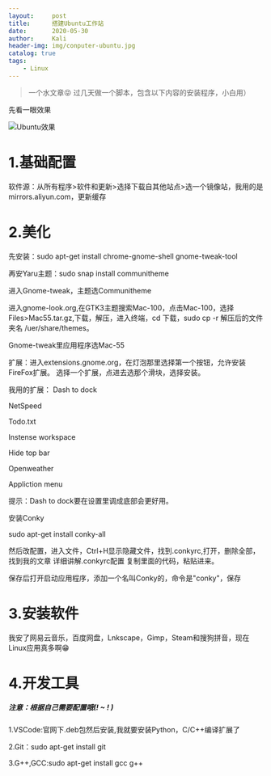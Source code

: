 ```yaml
---
layout:     post
title:      搭建Ubuntu工作站
date:       2020-05-30
author:     Kali
header-img: img/conputer-ubuntu.jpg
catalog: true
tags:
    - Linux
---
```

>一个水文章😝 过几天做一个脚本，包含以下内容的安装程序，小白用）

先看一眼效果

![Ubuntu效果](http://tiebapic.baidu.com/forum/w%3D580/sign=1a71325579061d957d4637304bf50a5d/ff8ed158ccbf6c81337a6785ab3eb13533fa401e.jpg)

# 1.基础配置

软件源：从所有程序>软件和更新>选择下载自其他站点>选一个镜像站，我用的是mirrors.aliyun.com，更新缓存


# 2.美化

先安装：sudo apt-get install chrome-gnome-shell gnome-tweak-tool

再安Yaru主题：sudo snap install communitheme

进入Gnome-tweak，主题选Communitheme

进入gnome-look.org,在GTK3主题搜索Mac-100，点击Mac-100，选择Files>Mac55.tar.gz,下载，解压，进入终端，cd 下载，sudo cp -r 解压后的文件夹名 /uer/share/themes。

Gnome-tweak里应用程序选Mac-55

扩展：进入extensions.gnome.org，在灯泡那里选择第一个按钮，允许安装FireFox扩展。
选择一个扩展，点进去选那个滑块，选择安装。

我用的扩展：
Dash to dock

NetSpeed

Todo.txt

Instense workspace

Hide top bar

Openweather

Appliction menu

提示：Dash to dock要在设置里调成底部会更好用。

安装Conky

sudo apt-get install conky-all

然后改配置，进入文件，Ctrl+H显示隐藏文件，找到.conkyrc,打开，删除全部，找到我的文章 详细讲解.conkyrc配置 复制里面的代码，粘贴进来。

保存后打开启动应用程序，添加一个名叫Conky的，命令是"conky"，保存


# 3.安装软件

我安了网易云音乐，百度网盘，Lnkscape，Gimp，Steam和搜狗拼音，现在Linux应用真多啊😁

# 4.开发工具

##### 注意：根据自己需要配置哦(! ~ ! )

1.VSCode:官网下.deb包然后安装,我就要安装Python，C/C++编译扩展了

2.Git：sudo apt-get install git

3.G++,GCC:sudo apt-get install gcc g++









